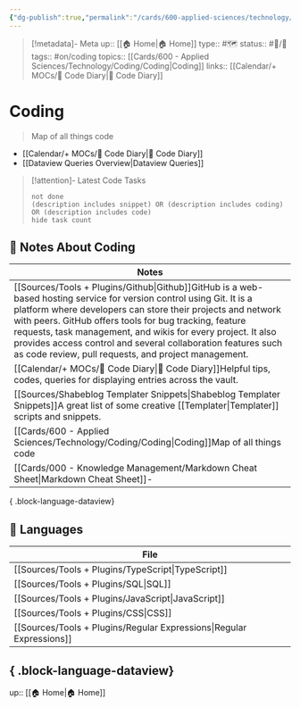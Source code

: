 ```yaml
---
{"dg-publish":true,"permalink":"/cards/600-applied-sciences/technology/coding/coding/"}
---
```


>[!metadata]- Meta
>up:: [[🏠 Home\|🏠 Home]]
>type:: #🗺
>status:: #📝/🌱 
>tags:: #on/coding 
>topics:: [[Cards/600 - Applied Sciences/Technology/Coding/Coding\|Coding]]
>links:: [[Calendar/+ MOCs/🧪 Code Diary\|🧪 Code Diary]]

# Coding
> Map of all things code

- [[Calendar/+ MOCs/🧪 Code Diary\|🧪 Code Diary]]
- [[Dataview Queries Overview\|Dataview Queries]]

> [!attention]- Latest Code Tasks
> ```tasks
> not done
> (description includes snippet) OR (description includes coding) OR (description includes code)
> hide task count
> ```

## 📝 Notes About Coding
| Notes                                                                                                                                                                                                                                                                                                                                                                                                                                                                  |
| ---------------------------------------------------------------------------------------------------------------------------------------------------------------------------------------------------------------------------------------------------------------------------------------------------------------------------------------------------------------------------------------------------------------------------------------------------------------------- |
| [[Sources/Tools + Plugins/Github\|Github]]<span class='summary'>GitHub is a web-based hosting service for version control using Git. It is a platform where developers can store their projects and network with peers. GitHub offers tools for bug tracking, feature requests, task management, and wikis for every project. It also provides access control and several collaboration features such as code review, pull requests, and project management.</span> |
| [[Calendar/+ MOCs/🧪 Code Diary\|🧪 Code Diary]]<span class='summary'>Helpful tips, codes, queries for displaying entries across the vault.</span>                                                                                                                                                                                                                                                                                                                  |
| [[Sources/Shabeblog Templater Snippets\|Shabeblog Templater Snippets]]<span class='summary'>A great list of some creative [[Templater\|Templater]] scripts and snippets.</span>                                                                                                                                                                                                                                                                                                |
| [[Cards/600 - Applied Sciences/Technology/Coding/Coding\|Coding]]<span class='summary'>Map of all things code</span>                                                                                                                                                                                                                                                                                                                                                |
| [[Cards/000 - Knowledge Management/Markdown Cheat Sheet\|Markdown Cheat Sheet]]<span class='summary'>\-</span>                                                                                                                                                                                                                                                                                                                                                      |

{ .block-language-dataview}

## 🧩 Languages
| File                                                                    |
| ----------------------------------------------------------------------- |
| [[Sources/Tools + Plugins/TypeScript\|TypeScript]]                   |
| [[Sources/Tools + Plugins/SQL\|SQL]]                                 |
| [[Sources/Tools + Plugins/JavaScript\|JavaScript]]                   |
| [[Sources/Tools + Plugins/CSS\|CSS]]                                 |
| [[Sources/Tools + Plugins/Regular Expressions\|Regular Expressions]] |

{ .block-language-dataview}
---
up:: [[🏠 Home\|🏠 Home]]

